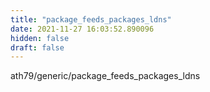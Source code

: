 ```yaml
---
title: "package_feeds_packages_ldns"
date: 2021-11-27 16:03:52.890096
hidden: false
draft: false
---
```


ath79/generic/package_feeds_packages_ldns

